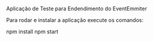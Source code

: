 Aplicação de Teste para Endendimento do EventEmmiter

Para rodar e instalar a aplicação execute os comandos:

npm install
npm start
